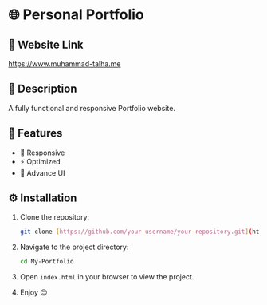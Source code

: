 # 🌐 Personal Portfolio

## 📄 Website Link
https://www.muhammad-talha.me

## 📄 Description
A fully functional and responsive Portfolio website.

## 🚀 Features
- 📱 Responsive
- ⚡ Optimized
- 🎨 Advance UI

## ⚙️ Installation
1. Clone the repository:
    ```sh
    git clone [https://github.com/your-username/your-repository.git](https://github.com/talhazullfiqar/My-Portfolio.git)
    ```
2. Navigate to the project directory:
    ```sh
    cd My-Portfolio
    ```
3. Open `index.html` in your browser to view the project.

4. Enjoy 😊
